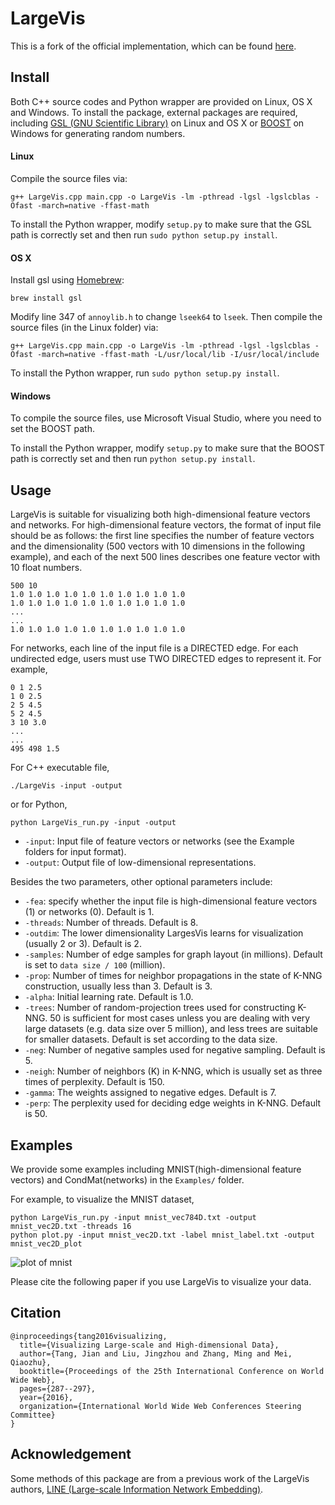 # LargeVis
This is a fork of the official implementation, which can be found [here](https://github.com/lferry007/LargeVis).



## Install
Both C++ source codes and Python wrapper are provided on Linux, OS X and Windows. To install the package, external packages are required, including [GSL (GNU Scientific Library)](http://www.gnu.org/software/gsl/) on Linux and OS X or [BOOST](http://www.boost.org/) on Windows for generating random numbers.

#### Linux
Compile the source files via:
```
g++ LargeVis.cpp main.cpp -o LargeVis -lm -pthread -lgsl -lgslcblas -Ofast -march=native -ffast-math
```

To install the Python wrapper, modify ```setup.py``` to make sure that the GSL path is correctly set and then run ```sudo python setup.py install```.

#### OS X
Install gsl using [Homebrew](http://brew.sh/):
```
brew install gsl
```

Modify line 347 of ```annoylib.h``` to change ```lseek64``` to ```lseek```. Then compile the source files (in the Linux folder) via:
```
g++ LargeVis.cpp main.cpp -o LargeVis -lm -pthread -lgsl -lgslcblas -Ofast -march=native -ffast-math -L/usr/local/lib -I/usr/local/include
```

To install the Python wrapper, run ```sudo python setup.py install```.

#### Windows
To compile the source files, use Microsoft Visual Studio, where you need to set the BOOST path.

To install the Python wrapper, modify ```setup.py``` to make sure that the BOOST path is correctly set and then run ```python setup.py install```.

## Usage
LargeVis is suitable for visualizing both high-dimensional feature vectors and networks. For high-dimensional feature vectors, the format of input file should be as follows: the first line specifies the number of feature vectors and the dimensionality (500 vectors with 10 dimensions in the following example), and each of the next 500 lines describes one feature vector with 10 float numbers.
```
500 10
1.0 1.0 1.0 1.0 1.0 1.0 1.0 1.0 1.0 1.0
1.0 1.0 1.0 1.0 1.0 1.0 1.0 1.0 1.0 1.0
...
...
1.0 1.0 1.0 1.0 1.0 1.0 1.0 1.0 1.0 1.0
```

For networks, each line of the input file is a DIRECTED edge. For each undirected edge, users must use TWO DIRECTED edges to represent it. For example,
```
0 1 2.5
1 0 2.5
2 5 4.5
5 2 4.5
3 10 3.0
...
...
495 498 1.5
```
For C++ executable file,
```
./LargeVis -input -output
```
or for Python,
```
python LargeVis_run.py -input -output
```

* `-input`: Input file of feature vectors or networks (see the Example folders for input format).
* `-output`: Output file of low-dimensional representations.

Besides the two parameters, other optional parameters include:
* `-fea`: specify whether the input file is high-dimensional feature vectors (1) or networks (0). Default is 1. 
* `-threads`: Number of threads. Default is 8.
* `-outdim`: The lower dimensionality LargesVis learns for visualization (usually 2 or 3). Default is 2.
* `-samples`: Number of edge samples for graph layout (in millions). Default is set to ```data size / 100``` (million). 
* `-prop`: Number of times for neighbor propagations in the state of K-NNG construction, usually less than 3. Default is 3.
* `-alpha`: Initial learning rate. Default is 1.0.
* `-trees`: Number of random-projection trees used for constructing K-NNG. 50 is sufficient for most cases unless you are dealing with very large datasets (e.g. data size over 5 million), and less trees are suitable for smaller datasets. Default is set according to the data size.
* `-neg`: Number of negative samples used for negative sampling. Default is 5.
* `-neigh`: Number of neighbors (K) in K-NNG, which is usually set as three times of perplexity. Default is 150.
* `-gamma`: The weights assigned to negative edges. Default is 7.
* `-perp`: The perplexity used for deciding edge weights in K-NNG. Default is 50.

## Examples
We provide some examples including MNIST(high-dimensional feature vectors) and CondMat(networks) in the ```Examples/``` folder.

For example, to visualize the MNIST dataset,
```
python LargeVis_run.py -input mnist_vec784D.txt -output mnist_vec2D.txt -threads 16
python plot.py -input mnist_vec2D.txt -label mnist_label.txt -output mnist_vec2D_plot
```

![plot of mnist](Examples/MNIST/mnist_plot.png)

Please cite the following paper if you use LargeVis to visualize your data.
## Citation
```
@inproceedings{tang2016visualizing,
  title={Visualizing Large-scale and High-dimensional Data},
  author={Tang, Jian and Liu, Jingzhou and Zhang, Ming and Mei, Qiaozhu},
  booktitle={Proceedings of the 25th International Conference on World Wide Web},
  pages={287--297},
  year={2016},
  organization={International World Wide Web Conferences Steering Committee}
}
```
## Acknowledgement
Some methods of this package are from a previous work of the LargeVis authors, [LINE (Large-scale Information Network Embedding)](https://github.com/tangjianpku/LINE).
